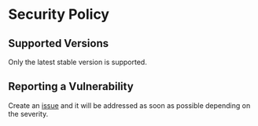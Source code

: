 # Security Policy

## Supported Versions

Only the latest stable version is supported.

## Reporting a Vulnerability

Create an [issue](https://github.com/luskaner/aoe2DELanServer/issues) and it will be addressed as soon as possible
depending on the severity.
